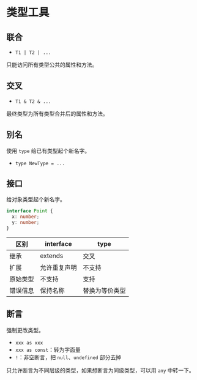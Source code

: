 # 类型工具

## 联合

- `T1 | T2 | ...`

只能访问所有类型公共的属性和方法。

## 交叉

- `T1 & T2 & ...`

最终类型为所有类型合并后的属性和方法。

## 别名

使用 `type` 给已有类型起个新名字。

- `type NewType = ...`

## 接口

给对象类型起个新名字。

```ts
interface Point {
  x: number;
  y: number;
}
```

| 区别     | interface    | type           |
| -------- | ------------ | -------------- |
| 继承     | extends      | 交叉           |
| 扩展     | 允许重复声明 | 不支持         |
| 原始类型 | 不支持       | 支持           |
| 错误信息 | 保持名称     | 替换为等价类型 |

## 断言

强制更改类型。

- `xxx as xxx`
- `xxx as const`：转为字面量
- `!`：非空断言，把 `null`、`undefined` 部分去掉

只允许断言为不同层级的类型，如果想断言为同级类型，可以用 `any` 中转一下。

